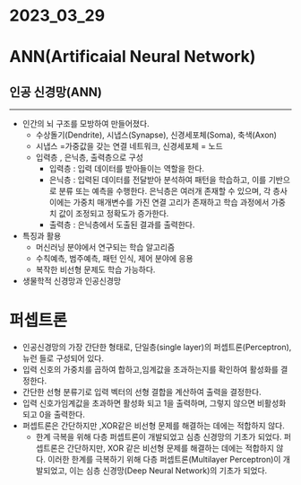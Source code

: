 # 2023_03_29

# ANN(Artificaial Neural Network)
## 인공 신경망(ANN)

---

- 인간의 뇌 구조를 모방하여 만들어졌다.
    - 수상돌기(Dendrite), 시냅스(Synapse), 신경세포체(Soma), 축색(Axon)
    - 시냅스 =가중값을 갖는 연결 네트워크, 신경세포체 = 노드
    - 입력층 , 은닉층, 출력층으로 구성
        - 입력층 : 입력 데이터를 받아들이는 역할을 한다.
        - 은닉층 : 입력된 데이터를 전달받아 분석하여 패턴을 학습하고, 이를 기반으로 분류 또는 예측을 수행한다. 은닉층은 여러개 존재할 수 있으며, 각 층사이에는 가중치 매개변수를 가진 연결 고리가 존재하고 학습 과정에서 가중치 값이 조정되고 정확도가 증가한다.
        - 출력층 : 은닉층에서 도출된 결과를 출력한다.
- 특징과 활용
    - 머신러닝 분야에서 연구되는 학습 알고리즘
    - 수칙예측, 범주예측, 패턴 인식, 제어 분야에 응용
    - 복작한 비선형 문제도 학습 가능하다.
- 생물학적 신경망과 인공신경망

# 퍼셉트론

- 인공신경망의 가장 간단한 형태로, 단일층(single layer)의 퍼셉트론(Perceptron), 뉴런 들로 구성되어 있다.
- 입력 신호의 가중치를 곱하여 합하고,임계값을 초과하는지를 확인하여 활성화를 결정한다.
- 간단한 선형 분류기로 입력 벡터의 선형 결합을 계산하여 출력을 결정한다.
- 입력 신호가임계값을 초과하면 활성화 되고 1을 출력하며, 그렇지 않으면 비활성화되고 0을 출력한다.
- 퍼셉트론은 간단하지만 ,XOR같은 비선형 문제를 해결하는 데에는 적합하지 않다.
    - 한계 극복을 위해 다층 퍼셉트론이 개발되었고 심층 신경망의 기초가 되었다.
    퍼셉트론은 간단하지만, XOR 같은 비선형 문제를 해결하는 데에는 적합하지 않다. 이러한 한계를 극복하기 위해 다층 퍼셉트론(Multilayer Perceptron)이 개발되었고, 이는 심층 신경망(Deep Neural Network)의 기초가 되었다.